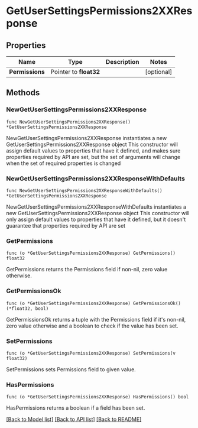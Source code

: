 # GetUserSettingsPermissions2XXResponse

## Properties

Name | Type | Description | Notes
------------ | ------------- | ------------- | -------------
**Permissions** | Pointer to **float32** |  | [optional] 

## Methods

### NewGetUserSettingsPermissions2XXResponse

`func NewGetUserSettingsPermissions2XXResponse() *GetUserSettingsPermissions2XXResponse`

NewGetUserSettingsPermissions2XXResponse instantiates a new GetUserSettingsPermissions2XXResponse object
This constructor will assign default values to properties that have it defined,
and makes sure properties required by API are set, but the set of arguments
will change when the set of required properties is changed

### NewGetUserSettingsPermissions2XXResponseWithDefaults

`func NewGetUserSettingsPermissions2XXResponseWithDefaults() *GetUserSettingsPermissions2XXResponse`

NewGetUserSettingsPermissions2XXResponseWithDefaults instantiates a new GetUserSettingsPermissions2XXResponse object
This constructor will only assign default values to properties that have it defined,
but it doesn't guarantee that properties required by API are set

### GetPermissions

`func (o *GetUserSettingsPermissions2XXResponse) GetPermissions() float32`

GetPermissions returns the Permissions field if non-nil, zero value otherwise.

### GetPermissionsOk

`func (o *GetUserSettingsPermissions2XXResponse) GetPermissionsOk() (*float32, bool)`

GetPermissionsOk returns a tuple with the Permissions field if it's non-nil, zero value otherwise
and a boolean to check if the value has been set.

### SetPermissions

`func (o *GetUserSettingsPermissions2XXResponse) SetPermissions(v float32)`

SetPermissions sets Permissions field to given value.

### HasPermissions

`func (o *GetUserSettingsPermissions2XXResponse) HasPermissions() bool`

HasPermissions returns a boolean if a field has been set.


[[Back to Model list]](../README.md#documentation-for-models) [[Back to API list]](../README.md#documentation-for-api-endpoints) [[Back to README]](../README.md)


